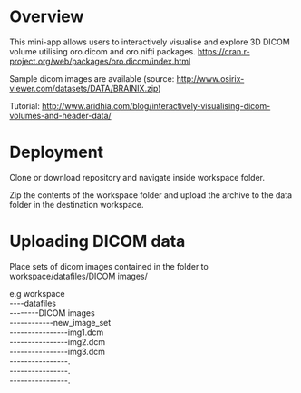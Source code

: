# Overview
This mini-app allows users to interactively visualise and explore 3D DICOM volume utilising oro.dicom and oro.nifti packages. https://cran.r-project.org/web/packages/oro.dicom/index.html

Sample dicom images are available (source: http://www.osirix-viewer.com/datasets/DATA/BRAINIX.zip)

Tutorial: http://www.aridhia.com/blog/interactively-visualising-dicom-volumes-and-header-data/


# Deployment
Clone or download repository and navigate inside workspace folder. 

Zip the contents of the workspace folder and upload the archive to the data folder in the destination workspace. 

# Uploading DICOM data

Place sets of dicom images contained in the folder to workspace/datafiles/DICOM images/

e.g workspace  
----datafiles  
--------DICOM images  
------------new_image_set  
----------------img1.dcm  
----------------img2.dcm  
----------------img3.dcm  
----------------.  
----------------.  
----------------.  

